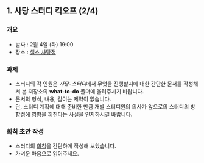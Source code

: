 ## 1. 사당 스터디 킥오프 (2/4)
### 개요
* 날짜 : 2월 4일 (화) 19:00
* 장소 : [셀스 사당점](https://sd.sels.co.kr/)

### 과제
* 스터디의 각 인원은 *사당-스터디*에서 무엇을 진행할지에 대한 간단한 문서를 작성해서 본 저장소의 **what-to-do** 폴더에 올려주시기 바랍니다.
* 문서의 형식, 내용, 길이는 제약이 없습니다.
* 단, 스터디 계획에 대해 준비한 만큼 개별 스터디원의 의사가 앞으로의 스터디의 방향성에 영향을 끼친다는 사실을 인지하시길 바랍니다.

### 회칙 초안 작성
* 스터디의 [회칙](https://github.com/sadang-study/java/tree/master/policy)을 간단하게 작성해 보았습니다.
* 가벼운 마음으로 읽어주세요.



